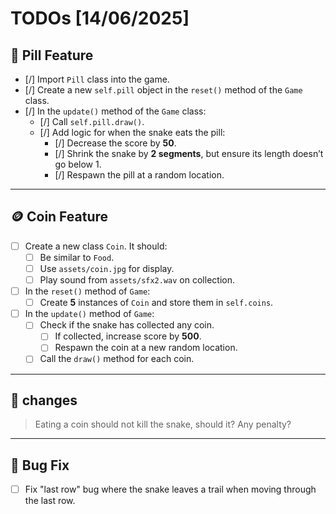 # TODOs [14/06/2025]

## 🍬 Pill Feature

- [/] Import `Pill` class into the game.
- [/] Create a new `self.pill` object in the `reset()` method of the `Game` class.
- [/] In the `update()` method of the `Game` class:
  - [/] Call `self.pill.draw()`.
  - [/] Add logic for when the snake eats the pill:
    - [/] Decrease the score by **50**.
    - [/] Shrink the snake by **2 segments**, but ensure its length doesn’t go below 1.
    - [/] Respawn the pill at a random location.

---

## 🪙 Coin Feature

- [ ] Create a new class `Coin`. It should:
  - [ ] Be similar to `Food`.
  - [ ] Use `assets/coin.jpg` for display.
  - [ ] Play sound from `assets/sfx2.wav` on collection.
- [ ] In the `reset()` method of `Game`:
  - [ ] Create **5** instances of `Coin` and store them in `self.coins`.
- [ ] In the `update()` method of `Game`:
  - [ ] Check if the snake has collected any coin.
    - [ ] If collected, increase score by **500**.
    - [ ] Respawn the coin at a new random location.
  - [ ] Call the `draw()` method for each coin.

---
## 👾 changes
> Eating a coin should not kill the snake, should it? Any penalty?

---

## 🐛 Bug Fix

- [ ] Fix "last row" bug where the snake leaves a trail when moving through the last row.
